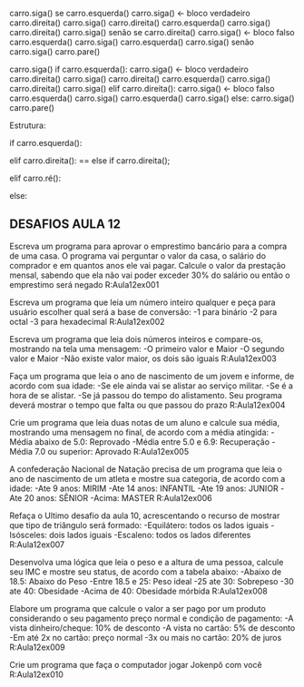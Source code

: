 carro.siga()
se carro.esquerda()
	carro.siga() <- bloco verdadeiro
	carro.direita()
	carro.siga()
	carro.direita()
	carro.esquerda()
	carro.siga()
	carro.direita()
	carro.siga()
senão se carro.direita()
	carro.siga() <- bloco falso
	carro.esquerda()
	carro.siga()
	carro.esquerda()
	carro.siga()
senão
	carro.siga()
carro.pare()

carro.siga()
if carro.esquerda():
	carro.siga() <- bloco verdadeiro
	carro.direita()
	carro.siga()
	carro.direita()
	carro.esquerda()
	carro.siga()
	carro.direita()
	carro.siga()
elif carro.direita():
	carro.siga() <- bloco falso
	carro.esquerda()
	carro.siga()
	carro.esquerda()
	carro.siga()
else:
	carro.siga()
carro.pare()

Estrutura:

if carro.esquerda():

elif carro.direita(): == else if carro.direita();

elif carro.ré():

else:

DESAFIOS AULA 12
--------------------------------------------

Escreva um programa para aprovar o emprestimo bancário para a compra de uma casa. O programa vai perguntar o valor da casa, o salário do comprador e em quantos anos ele vai pagar.
Calcule o valor da prestação mensal, sabendo que ela não vai poder exceder 30% do salário ou então o emprestimo será negado
R:Aula12ex001

Escreva um programa que leia um número inteiro qualquer e peça para usuário escolher qual será a base de conversão:
-1 para binário
-2 para octal
-3 para hexadecimal
R:Aula12ex002

Escreva um programa que leia dois números inteiros e compare-os, mostrando na tela uma mensagem:
-O primeiro valor e Maior
-O segundo valor e Maior
-Não existe valor maior, os dois são iguais
R:Aula12ex003

Faça um programa que leia o ano de nascimento de um jovem e informe, de acordo com sua idade:
-Se ele ainda vai se alistar ao serviço militar.
-Se é a hora de se alistar.
-Se já passou do tempo do alistamento.
Seu programa deverá mostrar o tempo que falta ou que passou do prazo
R:Aula12ex004

Crie um programa que leia duas notas de um aluno e calcule sua média, mostrando uma mensagem no final, de acordo com a média atingida:
-Média abaixo de 5.0: Reprovado
-Média entre 5.0 e 6.9: Recuperação
-Média 7.0 ou superior: Aprovado
R:Aula12ex005

A confederação Nacional de Natação precisa de um programa que leia o ano de nascimento de um atleta e mostre sua categoria, de acordo com a idade:
-Ate 9 anos: MIRIM
-Ate 14 anos: INFANTIL
-Ate 19 anos: JUNIOR
-Ate 20 anos: SÊNIOR
-Acima: MASTER
R:Aula12ex006

Refaça o Ultimo desafio da aula 10, acrescentando o recurso de mostrar que tipo de triângulo será formado:
-Equilátero: todos os lados iguais
-Isósceles: dois lados iguais
-Escaleno: todos os lados diferentes
R:Aula12ex007

Desenvolva uma lógica que leia o peso e a altura de uma pessoa, calcule seu IMC e mostre seu status, de acordo com a tabela abaixo:
-Abaixo de 18.5: Abaixo do Peso
-Entre 18.5 e 25: Peso ideal
-25 ate 30: Sobrepeso
-30 ate 40: Obesidade
-Acima de 40: Obesidade mórbida
R:Aula12ex008

Elabore um programa que calcule o valor a ser pago por um produto considerando o seu pagamento preço normal e condição de pagamento:
-A vista dinheiro/cheque: 10% de desconto
-A vista no cartão: 5% de desconto
-Em até 2x no cartão: preço normal
-3x ou mais no cartão: 20% de juros
R:Aula12ex009

Crie um programa que faça o computador jogar Jokenpô com você
R:Aula12ex010


